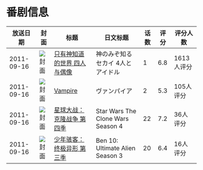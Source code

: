 # 番剧信息

|放送日期|封面|标题|日文标题|话数|评分|评分人数|
|---|---|---|---|---|---|---|
|2011-09-16|![封面](https://lain.bgm.tv/pic/cover/c/56/58/23170_838o6.jpg)|[只有神知道的世界 四人与偶像](https://bangumi.tv/subject/23170)|神のみぞ知るセカイ 4人とアイドル|1|6.8|1613人评分|
|2011-09-16|![封面](https://bangumi.tv/img/no_icon_subject.png)|[Vampire](https://bangumi.tv/subject/39060)|ヴァンパイア|2|5.3|105人评分|
|2011-09-16|![封面](https://lain.bgm.tv/pic/cover/c/41/ab/45095_c297S.jpg)|[星球大战：克隆战争 第四季](https://bangumi.tv/subject/137316)|Star Wars The Clone Wars Season 4|22|7.2|36人评分|
|2011-09-16|![封面](https://lain.bgm.tv/pic/cover/c/2a/c2/277177_zhc1g.jpg)|[少年骇客：终极异形 第三季](https://bangumi.tv/subject/277177)|Ben 10: Ultimate Alien Season 3|20|6.4|16人评分|
